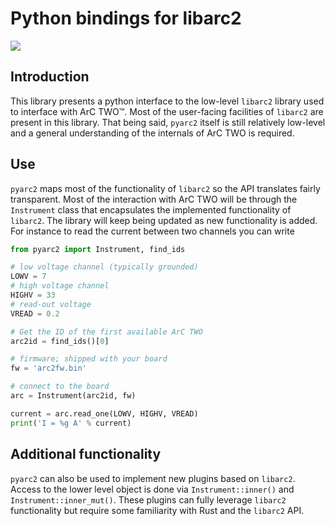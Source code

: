 # Python bindings for libarc2

[![](https://img.shields.io/badge/-docs-default?logo=gitbook&logoColor=white)](https://files.arc-instruments.co.uk/documents/pyarc2/0.5.0/)

## Introduction

This library presents a python interface to the low-level `libarc2` library
used to interface with ArC TWO™. Most of the user-facing facilities of
`libarc2` are present in this library. That being said, `pyarc2` itself is
still relatively low-level and a general understanding of the internals of
ArC TWO is required.

## Use

`pyarc2` maps most of the functionality of `libarc2` so the API translates
fairly transparent. Most of the interaction with ArC TWO will be through the
`Instrument` class that encapsulates the implemented functionality of
`libarc2`. The library will keep being updated as new functionality is added.
For instance to read the current between two channels you can write

```python
from pyarc2 import Instrument, find_ids

# low voltage channel (typically grounded)
LOWV = 7
# high voltage channel
HIGHV = 33
# read-out voltage
VREAD = 0.2

# Get the ID of the first available ArC TWO
arc2id = find_ids()[0]

# firmware; shipped with your board
fw = 'arc2fw.bin'

# connect to the board
arc = Instrument(arc2id, fw)

current = arc.read_one(LOWV, HIGHV, VREAD)
print('I = %g A' % current)

```

## Additional functionality

`pyarc2` can also be used to implement new plugins based on `libarc2`.  Access
to the lower level object is done via `Instrument::inner()` and
`Instrument::inner_mut()`. These plugins can fully leverage `libarc2`
functionality but require some familiarity with Rust and the `libarc2` API.
